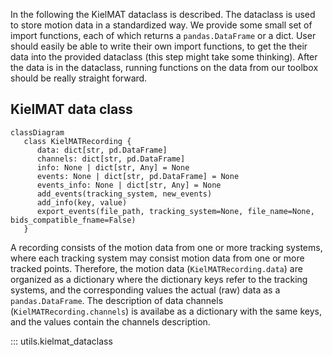 In the following the KielMAT dataclass is described.
The dataclass is used to store motion data in a standardized way. We provide some small set of import functions, each of which returns a `pandas.DataFrame` or a dict.
User should easily be able to write their own import functions, to get the their data into the provided dataclass (this step might take some thinking).
After the data is in the dataclass, running functions on the data from our toolbox should be really straight forward.

## KielMAT data class
```mermaid
classDiagram
   class KielMATRecording {
      data: dict[str, pd.DataFrame]
      channels: dict[str, pd.DataFrame]
      info: None | dict[str, Any] = None
      events: None | dict[str, pd.DataFrame] = None
      events_info: None | dict[str, Any] = None
      add_events(tracking_system, new_events)
      add_info(key, value)
      export_events(file_path, tracking_system=None, file_name=None, bids_compatible_fname=False)
   }

```

 A recording consists of the motion data from one or more tracking systems, where each tracking system may consist motion data from one or more tracked points. Therefore, the motion data (`KielMATRecording.data`) are organized as a dictionary where the dictionary keys refer to the tracking systems, and the corresponding values the actual (raw) data as a `pandas.DataFrame`. The description of data channels (`KielMATRecording.channels`) is availabe as a dictionary with the same keys, and the values contain the channels description.

::: utils.kielmat_dataclass